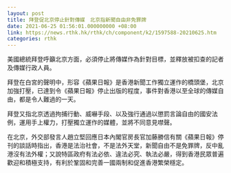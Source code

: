 ```yaml
---
layout: post
title: 拜登促北京停止針對傳媒　北京指新聞自由非免罪牌
date: 2021-06-25 01:56:01.000000000 +08:00
link: https://news.rthk.hk/rthk/ch/component/k2/1597588-20210625.htm
categories: rthk
---
```


美國總統拜登呼籲北京方面，必須停止將傳媒作為針對目標，並釋放被扣查的記者及傳媒行政人員。

拜登在白宮的聲明中，形容《蘋果日報》是香港新聞工作獨立運作的橋頭堡，北京加強打壓，已達到令《蘋果日報》停止出版的程度，事件對香港以至全球的傳媒自由，都是令人難過的一天。

拜登又指北京透過拘捕行動、威嚇手段、以及強行通過以懲罰言論自由的國安法例，運用手上權力，打壓獨立運作的媒體，並將不同意見噤聲。

在北京，外交部發言人趙立堅回應日本內閣官房長官加藤勝信有關《蘋果日報》停刊的談話時指出，香港是法治社會，不是法外天堂，新聞自由不是免罪牌，反中亂港沒有法外權；又說特區政府有法必依、違法必究、執法必嚴，得到香港民眾普遍歡迎和積極支持，有利於鞏固和完善一國兩制和促進香港繁榮穩定。
